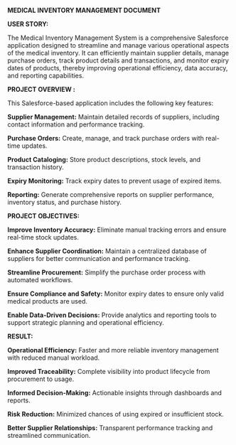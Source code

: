 **MEDICAL INVENTORY MANAGEMENT DOCUMENT**

**USER STORY:**

The Medical Inventory Management System is a comprehensive Salesforce application designed to streamline and manage various operational aspects of the medical inventory. It can efficiently maintain supplier details, manage purchase orders, track product details and transactions, and monitor expiry dates of products, thereby improving operational efficiency, data accuracy, and reporting capabilities. 

**PROJECT OVERVIEW :**

This Salesforce-based application includes the following key features:

**Supplier Management:** Maintain detailed records of suppliers, including contact information and performance tracking.

**Purchase Orders:** Create, manage, and track purchase orders with real-time updates.

**Product Cataloging:** Store product descriptions, stock levels, and transaction history.

**Expiry Monitoring:** Track expiry dates to prevent usage of expired items.

**Reporting:** Generate comprehensive reports on supplier performance, inventory status, and purchase history.

**PROJECT OBJECTIVES:**

**Improve Inventory Accuracy:** Eliminate manual tracking errors and ensure real-time stock updates.

**Enhance Supplier Coordination:** Maintain a centralized database of suppliers for better communication and performance tracking.

**Streamline Procurement:** Simplify the purchase order process with automated workflows.

**Ensure Compliance and Safety:** Monitor expiry dates to ensure only valid medical products are used.

**Enable Data-Driven Decisions:** Provide analytics and reporting tools to support strategic planning and operational efficiency.

**RESULT:**

**Operational Efficiency:** Faster and more reliable inventory management with reduced manual workload.

**Improved Traceability:** Complete visibility into product lifecycle from procurement to usage.

**Informed Decision-Making:** Actionable insights through dashboards and reports.

**Risk Reduction:** Minimized chances of using expired or insufficient stock.

**Better Supplier Relationships:** Transparent performance tracking and streamlined communication.
